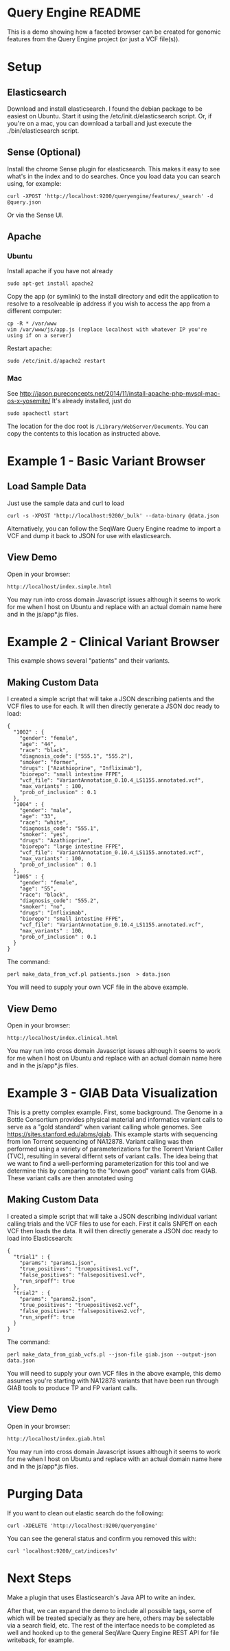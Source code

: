 # Query Engine README

This is a demo showing how a faceted browser can be created for genomic features from the Query Engine project (or just a VCF file(s)).

# Setup

## Elasticsearch

Download and install elasticsearch.  I found the debian package to be easiest on Ubuntu.  Start it using the /etc/init.d/elasticsearch script. Or, if you're on a mac, you can download a tarball and just execute the ./bin/elasticsearch script.

## Sense (Optional)

Install the chrome Sense plugin for elasticsearch. This makes it easy to see what's in the index and to do searches.  Once you load data you can search using, for example:

    curl -XPOST 'http://localhost:9200/queryengine/features/_search' -d @query.json

Or via the Sense UI.

## Apache

### Ubuntu

Install apache if you have not already

    sudo apt-get install apache2

Copy the app (or symlink) to the install directory and edit the application to resolve to a resolveable ip address if you wish to access the app from a different computer:

    cp -R * /var/www
    vim /var/www/js/app.js (replace localhost with whatever IP you're using if on a server)

Restart apache:

    sudo /etc/init.d/apache2 restart

### Mac

See http://jason.pureconcepts.net/2014/11/install-apache-php-mysql-mac-os-x-yosemite/ It's already installed, just do

    sudo apachectl start

The location for the doc root is `/Library/WebServer/Documents`.  You can copy the contents to this location as instructed above.

# Example 1 - Basic Variant Browser

## Load Sample Data

Just use the sample data and curl to load

    curl -s -XPOST 'http://localhost:9200/_bulk' --data-binary @data.json

Alternatively, you can follow the SeqWare Query Engine readme to import a VCF and dump it back to JSON for use with elasticsearch.

## View Demo

Open in your browser:

    http://localhost/index.simple.html

You may run into cross domain Javascript issues although it seems to work for me when I host on Ubuntu and replace with an actual domain name here and in the js/app*.js files.

# Example 2 - Clinical Variant Browser

This example shows several "patients" and their variants.

## Making Custom Data

I created a simple script that will take a JSON describing patients and the VCF files to use for each. It will then directly generate a JSON doc ready to load:

    {
      "1002" : {
        "gender": "female",
        "age": "44",
        "race": "black",
        "diagnosis_code": ["555.1", "555.2"],
        "smoker": "former",
        "drugs": ["Azathioprine", "Infliximab"],
        "biorepo": "small intestine FFPE",
        "vcf_file": "VariantAnnotation_0.10.4_LS1155.annotated.vcf",
        "max_variants" : 100,
        "prob_of_inclusion" : 0.1
      },
      "1004" : {
        "gender": "male",
        "age": "33",
        "race": "white",
        "diagnosis_code": "555.1",
        "smoker": "yes",
        "drugs": "Azathioprine",
        "biorepo": "large intestine FFPE",
        "vcf_file": "VariantAnnotation_0.10.4_LS1155.annotated.vcf",
        "max_variants" : 100,
        "prob_of_inclusion" : 0.1
      },
      "1005" : {
        "gender": "female",
        "age": "55",
        "race": "black",
        "diagnosis_code": "555.2",
        "smoker": "no",
        "drugs": "Infliximab",
        "biorepo": "small intestine FFPE",
        "vcf_file": "VariantAnnotation_0.10.4_LS1155.annotated.vcf",
        "max_variants" : 100,
        "prob_of_inclusion" : 0.1
      }
    }

The command:

    perl make_data_from_vcf.pl patients.json  > data.json

You will need to supply your own VCF file in the above example.

## View Demo

Open in your browser:

    http://localhost/index.clinical.html

You may run into cross domain Javascript issues although it seems to work for me when I host on Ubuntu and replace with an actual domain name here and in the js/app*.js files.

# Example 3 - GIAB Data Visualization

This is a pretty complex example.  First, some background.  The Genome in a Bottle Consortium provides physical material and informatics variant calls to serve as a "gold standard" when variant calling whole genomes. See https://sites.stanford.edu/abms/giab.  This example starts with sequencing from Ion Torrent sequencing of NA12878.  Variant calling was then performed using a variety of parameterizations for the Torrent Variant Caller (TVC), resulting in several differnt sets of variant calls.  The idea being that we want to find a well-performing parameterization for this tool and we determine this by comparing to the "known good" variant calls from GIAB.  These variant calls are then annotated using

## Making Custom Data

I created a simple script that will take a JSON describing individual variant calling trials and the VCF files to use for each. First it calls SNPEff on each VCF then loads the data. It will then directly generate a JSON doc ready to load into Elasticsearch:

    {
      "trial1" : {
        "params": "params1.json",
        "true_positives": "truepositives1.vcf",
        "false_positives": "falsepositives1.vcf",
        "run_snpeff": true
      },
      "trial2" : {
        "params": "params2.json",
        "true_positives": "truepositives2.vcf",
        "false_positives": "falsepositives2.vcf",
        "run_snpeff": true
      }
    }

The command:

    perl make_data_from_giab_vcfs.pl --json-file giab.json --output-json data.json

You will need to supply your own VCF files in the above example, this demo assumes you're starting with NA12878 variants that have been run through GIAB tools to produce TP and FP variant calls.

## View Demo

Open in your browser:

    http://localhost/index.giab.html

You may run into cross domain Javascript issues although it seems to work for me when I host on Ubuntu and replace with an actual domain name here and in the js/app*.js files.

# Purging Data

If you want to clean out elastic search do the following:

    curl -XDELETE 'http://localhost:9200/queryengine'

You can see the general status and confirm you removed this with:

    curl 'localhost:9200/_cat/indices?v'

# Next Steps

Make a plugin that uses Elasticsearch's Java API to write an index.

After that, we can expand the demo to include all possible tags, some of which will be treated specially as they are here, others may be selectable via a search field, etc.  The rest of the interface needs to be completed as well and hooked up to the general SeqWare Query Engine REST API for file writeback, for example.
